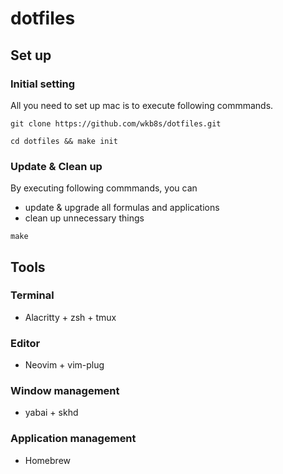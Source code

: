 # dotfiles

## Set up
### Initial setting
All you need to set up mac is to execute following commmands.
```
git clone https://github.com/wkb8s/dotfiles.git
```
```
cd dotfiles && make init
```
### Update & Clean up
By executing following commmands, you can
- update & upgrade all formulas and applications
- clean up unnecessary things
```
make
```

## Tools
### Terminal
- Alacritty + zsh + tmux

### Editor
- Neovim + vim-plug

### Window management
- yabai + skhd

### Application management
- Homebrew
